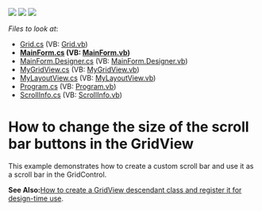 <!-- default badges list -->
![](https://img.shields.io/endpoint?url=https://codecentral.devexpress.com/api/v1/VersionRange/128626185/14.1.4%2B)
[![](https://img.shields.io/badge/Open_in_DevExpress_Support_Center-FF7200?style=flat-square&logo=DevExpress&logoColor=white)](https://supportcenter.devexpress.com/ticket/details/E2105)
[![](https://img.shields.io/badge/📖_How_to_use_DevExpress_Examples-e9f6fc?style=flat-square)](https://docs.devexpress.com/GeneralInformation/403183)
<!-- default badges end -->
<!-- default file list -->
*Files to look at*:

* [Grid.cs](./CS/Q251885/Grid.cs) (VB: [Grid.vb](./VB/Q251885/Grid.vb))
* **[MainForm.cs](./CS/Q251885/MainForm.cs) (VB: [MainForm.vb](./VB/Q251885/MainForm.vb))**
* [MainForm.Designer.cs](./CS/Q251885/MainForm.Designer.cs) (VB: [MainForm.Designer.vb](./VB/Q251885/MainForm.Designer.vb))
* [MyGridView.cs](./CS/Q251885/MyGridView.cs) (VB: [MyGridView.vb](./VB/Q251885/MyGridView.vb))
* [MyLayoutView.cs](./CS/Q251885/MyLayoutView.cs) (VB: [MyLayoutView.vb](./VB/Q251885/MyLayoutView.vb))
* [Program.cs](./CS/Q251885/Program.cs) (VB: [Program.vb](./VB/Q251885/Program.vb))
* [ScrollInfo.cs](./CS/Q251885/ScrollInfo.cs) (VB: [ScrollInfo.vb](./VB/Q251885/ScrollInfo.vb))
<!-- default file list end -->
# How to change the size of the scroll bar buttons in the GridView


<p>This example demonstrates how to create a custom scroll bar and use it as a scroll bar in the GridControl.</p><p><strong>See Also:</strong><a href="https://www.devexpress.com/Support/Center/p/A859">How to create a GridView descendant class and register it for design-time use</a>.</p>

<br/>


